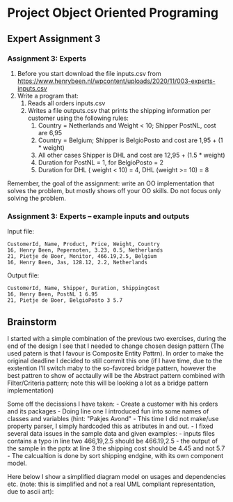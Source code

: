 # Project Object Oriented Programing
## Expert Assignment 3
### Assignment 3: Experts
1. Before you start download the file inputs.csv from https://www.henrybeen.nl/wpcontent/uploads/2020/11/003-experts-inputs.csv
2. Write a program that:
    1. Reads all orders inputs.csv
    2. Writes a file outputs.csv that prints the shipping information per customer using the following rules:
        1. Country = Netherlands and Weight < 10; Shipper PostNL, cost are 6,95
        2. Country = Belgium; Shipper is BelgioPosto and cost are 1,95 + (1 * weight)
        3. All other cases Shipper is DHL and cost are 12,95 + (1.5 * weight)
        4. Duration for PostNL = 1, for BelgioPosto = 2
        5. Duration for DHL ( weight < 10) = 4, DHL (weight >= 10) = 8
    
Remember, the goal of the assignment: write an OO implementation that solves the problem,
 but mostly shows off your OO skills. Do not focus only solving the problem.

### Assignment 3: Experts – example inputs and outputs
Input file:
```
CustomerId, Name, Product, Price, Weight, Country
16, Henry Been, Pepernoten, 3.23, 0.5, Netherlands
21, Pietje de Boer, Monitor, 466.19,2.5, Belgium
16, Henry Been, Jas, 128.12, 2.2, Netherlands
```

Output file:
```
CustomerId, Name, Shipper, Duration, ShippingCost
16, Henry Been, PostNL 1 6.95
21, Pietje de Boer, BelgioPosto 3 5.7
```

## Brainstorm
I started with a simple combination of the previous two exercises, 
during the end of the design I see that I needed to change chosen design pattern (The used patern is that I favour is 
Composite Entity Pattrn).
In order to make the original deadline I decided to still commit this one (if I have time, due to the exstention 
I'll switch maby to the so-favored bridge pattern, however the best pattren to show of acctaully will be the Abstract 
pattern combined with Filter/Criteria pattern; note this will be looking a lot as a bridge pattern implementation)

Some off the decissions I have taken:
    - Create a customer with his orders and its packages
    - Doing line one I introduced fun into some names of classes and variables (hint: "Pakjes Avond"
    - This time I did not make/use property parser, I simply hardcoded this as atributes in and out.
    - I fixed several data issues in the sample data and given examples:
            - inputs files contains a typo in line two 466,19,2.5 should be 466.19,2.5
            - the output of the sample in the pptx at line 3 the shipping cost should be 4.45 and not 5.7
    - The calcualtion is done by sort shipping endgine, with its own component model.

 Here below I show a simplified diagram model on usages and dependencies etc. 
 (note: this is simplified and not a real UML compliant representation, due to ascii art):
```

```